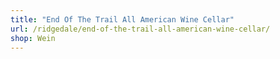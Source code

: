 ```yaml
---
title: "End Of The Trail All American Wine Cellar"
url: /ridgedale/end-of-the-trail-all-american-wine-cellar/
shop: Wein
---
```

